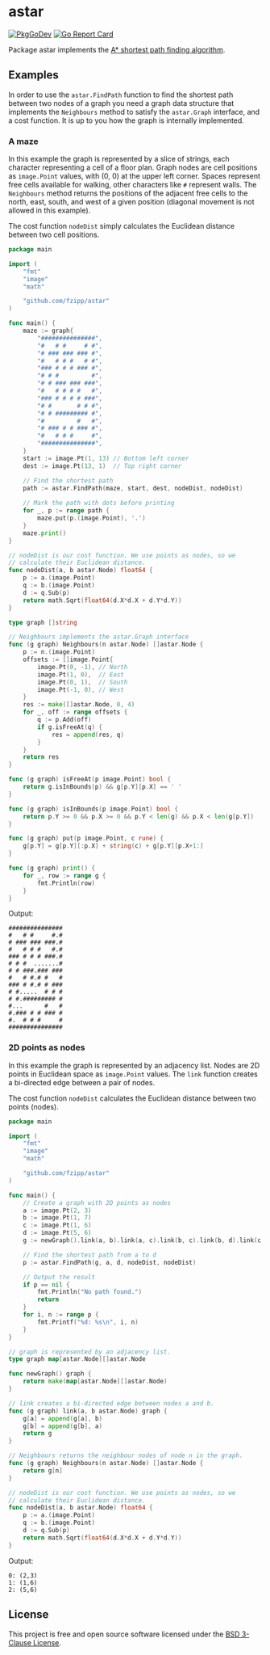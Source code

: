 # astar

[![PkgGoDev](https://pkg.go.dev/badge/github.com/fzipp/astar)](https://pkg.go.dev/github.com/fzipp/astar)
[![Go Report Card](https://goreportcard.com/badge/github.com/fzipp/astar)](https://goreportcard.com/report/github.com/fzipp/astar)

Package astar implements the
[A* shortest path finding algorithm](https://en.wikipedia.org/wiki/A*_search_algorithm).

## Examples

In order to use the `astar.FindPath` function to find the shortest path
between two nodes of a graph you need a graph data structure that implements
the `Neighbours` method to  satisfy the `astar.Graph` interface, and a cost
function. It is up to you how the graph is internally implemented.

### A maze

In this example the graph is represented by a slice of strings, each character
representing a cell of a floor plan. Graph nodes are cell positions
as `image.Point` values, with (0, 0) at the upper left corner. 
Spaces represent free cells available for walking, other characters like
`#` represent walls.
The `Neighbours` method returns the positions of the adjacent free cells
to the north, east, south, and west of a given position (diagonal movement
is not allowed in this example).

The cost function `nodeDist` simply calculates the Euclidean distance
between two cell positions.

```go
package main

import (
	"fmt"
	"image"
	"math"

	"github.com/fzipp/astar"
)

func main() {
	maze := graph{
		"###############",
		"#   # #     # #",
		"# ### ### ### #",
		"#   # # #   # #",
		"### # # # ### #",
		"# # #         #",
		"# # ### ### ###",
		"#   # # # #   #",
		"### # # # # ###",
		"# #       # # #",
		"# # ######### #",
		"#         #   #",
		"# ### # # ### #",
		"#   # # #     #",
		"###############",
	}
	start := image.Pt(1, 13) // Bottom left corner
	dest := image.Pt(13, 1)  // Top right corner

	// Find the shortest path
	path := astar.FindPath(maze, start, dest, nodeDist, nodeDist)
	
	// Mark the path with dots before printing
	for _, p := range path {
		maze.put(p.(image.Point), '.')
	}
	maze.print()
}

// nodeDist is our cost function. We use points as nodes, so we
// calculate their Euclidean distance.
func nodeDist(a, b astar.Node) float64 {
	p := a.(image.Point)
	q := b.(image.Point)
	d := q.Sub(p)
	return math.Sqrt(float64(d.X*d.X + d.Y*d.Y))
}

type graph []string

// Neighbours implements the astar.Graph interface
func (g graph) Neighbours(n astar.Node) []astar.Node {
	p := n.(image.Point)
	offsets := []image.Point{
		image.Pt(0, -1), // North
		image.Pt(1, 0),  // East
		image.Pt(0, 1),  // South
		image.Pt(-1, 0), // West
	}
	res := make([]astar.Node, 0, 4)
	for _, off := range offsets {
		q := p.Add(off)
		if g.isFreeAt(q) {
			res = append(res, q)
		}
	}
	return res
}

func (g graph) isFreeAt(p image.Point) bool {
	return g.isInBounds(p) && g[p.Y][p.X] == ' '
}

func (g graph) isInBounds(p image.Point) bool {
	return p.Y >= 0 && p.X >= 0 && p.Y < len(g) && p.X < len(g[p.Y])
}

func (g graph) put(p image.Point, c rune) {
	g[p.Y] = g[p.Y][:p.X] + string(c) + g[p.Y][p.X+1:]
}

func (g graph) print() {
	for _, row := range g {
		fmt.Println(row)
	}
}
```

Output:

```
###############
#   # #     #.#
# ### ### ###.#
#   # # #   #.#
### # # # ###.#
# # #  .......#
# # ###.### ###
#   # #.# #   #
### # #.# # ###
# #.....  # # #
# #.######### #
#...      #   #
#.### # # ### #
#.  # # #     #
###############
```

### 2D points as nodes

In this example the graph is represented by an adjacency list. Nodes are
2D points in Euclidean space as `image.Point` values. The `link` function
creates a bi-directed edge between a pair of nodes.

The cost function `nodeDist` calculates the Euclidean distance
between two points (nodes).

```go
package main

import (
	"fmt"
	"image"
	"math"

	"github.com/fzipp/astar"
)

func main() { 
	// Create a graph with 2D points as nodes
	a := image.Pt(2, 3)
	b := image.Pt(1, 7)
	c := image.Pt(1, 6)
	d := image.Pt(5, 6)
	g := newGraph().link(a, b).link(a, c).link(b, c).link(b, d).link(c, d)

	// Find the shortest path from a to d
	p := astar.FindPath(g, a, d, nodeDist, nodeDist)

	// Output the result
	if p == nil {
		fmt.Println("No path found.")
		return
	}
	for i, n := range p {
		fmt.Printf("%d: %s\n", i, n)
	}
}

// graph is represented by an adjacency list.
type graph map[astar.Node][]astar.Node

func newGraph() graph {
	return make(map[astar.Node][]astar.Node)
}

// link creates a bi-directed edge between nodes a and b.
func (g graph) link(a, b astar.Node) graph {
	g[a] = append(g[a], b)
	g[b] = append(g[b], a)
	return g
}

// Neighbours returns the neighbour nodes of node n in the graph.
func (g graph) Neighbours(n astar.Node) []astar.Node {
	return g[n]
}

// nodeDist is our cost function. We use points as nodes, so we
// calculate their Euclidean distance.
func nodeDist(a, b astar.Node) float64 {
	p := a.(image.Point)
	q := b.(image.Point)
	d := q.Sub(p)
	return math.Sqrt(float64(d.X*d.X + d.Y*d.Y))
}
```

Output:

```
0: (2,3)
1: (1,6)
2: (5,6)
```

## License

This project is free and open source software licensed under the
[BSD 3-Clause License](LICENSE).
